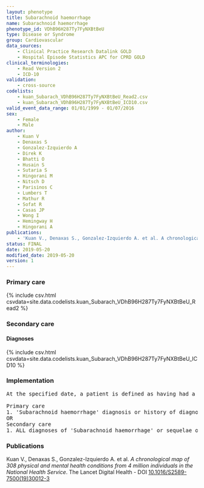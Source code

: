 ```yaml
---
layout: phenotype
title: Subarachnoid haemorrhage
name: Subarachnoid haemorrhage
phenotype_id: VDhB96H287Ty7FyNXBtBeU 
type: Disease or Syndrome
group: Cardiovascular
data_sources: 
    - Clinical Practice Research Datalink GOLD
    - Hospital Episode Statistics APC for CPRD GOLD
clinical_terminologies: 
    - Read Version 2
    - ICD-10
validation: 
    - cross-source
codelists: 
    - kuan_Subarach_VDhB96H287Ty7FyNXBtBeU_Read2.csv
    - kuan_Subarach_VDhB96H287Ty7FyNXBtBeU_ICD10.csv
valid_event_data_range: 01/01/1999 - 01/07/2016
sex: 
    - Female
    - Male
author: 
    - Kuan V
    - Denaxas S
    - Gonzalez-Izquierdo A
    - Direk K
    - Bhatti O
    - Husain S
    - Sutaria S
    - Hingorani M
    - Nitsch D
    - Parisinos C
    - Lumbers T
    - Mathur R
    - Sofat R
    - Casas JP
    - Wong I
    - Hemingway H
    - Hingorani A
publications: 
    - 'Kuan V., Denaxas S., Gonzalez-Izquierdo A. et al. A chronological map of 308 physical and mental health conditions from 4 million individuals in the National Health Service. The Lancet Digital Health - DOI: 10.1016/S2589-7500(19)30012-3' 
status: FINAL
date: 2019-05-20
modified_date: 2019-05-20
version: 1
---
```

### Primary care 
{% include csv.html csvdata=site.data.codelists.kuan_Subarach_VDhB96H287Ty7FyNXBtBeU_Read2 %}
### Secondary care 
#### Diagnoses 
{% include csv.html csvdata=site.data.codelists.kuan_Subarach_VDhB96H287Ty7FyNXBtBeU_ICD10 %}
### Implementation 
<pre>At the specified date, a patient is defined as having had a 'Subarachnoid haemorrhage' IF they meet the criteria for any of the following on or before the specified date. The earliest date on which the individual meets any of the following criteria on or before the specified date is defined as the first event date:

Primary care
1. 'Subarachnoid haemorrhage' diagnosis or history of diagnosis during a consultation 
OR
Secondary care
1. ALL diagnoses of 'Subarachnoid haemorrhage' or sequelae of 'Subarachnoid haemorrhage' during a hospitalization</pre> 
 
### Publications 
Kuan V., Denaxas S., Gonzalez-Izquierdo A. et al. _A chronological map of 308 physical and mental health conditions from 4 million individuals in the National Health Service_. The Lancet Digital Health - DOI <a href='https://www.thelancet.com/journals/landig/article/PIIS2589-7500(19)30012-3/fulltext'>10.1016/S2589-7500(19)30012-3</a>